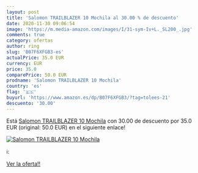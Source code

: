 ```yaml
---
layout: post
title: 'Salomon TRAILBLAZER 10 Mochila al 30.00 % de descuento'
date: 2020-11-30 09:06:54
image: 'https://m.media-amazon.com/images/I/31-sym-Iv+L._SL200_.jpg'
comments: true
category: ofertas
author: ring
slug: 'B07F6XFGB3-es'
actualPrice: 35.0 EUR
currency: EUR
price: 35.0
comparePrice: 50.0 EUR
prodname: 'Salomon TRAILBLAZER 10 Mochila'
country: 'es'
flag: '🇪🇸'
buyurl: 'https://www.amazon.es/dp/B07F6XFGB3/?tag=tolees-21'
descuento: '30.00'
---
```


Está [Salomon TRAILBLAZER 10 Mochila](https://www.amazon.es/dp/B07F6XFGB3/?tag=tolees-21) con 30.00 de descuento por 35.0 EUR (original: 50.0 EUR) en el siguiente enlace!

[![Salomon TRAILBLAZER 10 Mochila](https://m.media-amazon.com/images/I/31-sym-Iv+L._SL200_.jpg)](https://www.amazon.es/dp/B07F6XFGB3/?tag=tolees-21)

ℹ️:


[Ver la oferta!!](https://www.amazon.es/dp/B07F6XFGB3/?tag=tolees-21)
